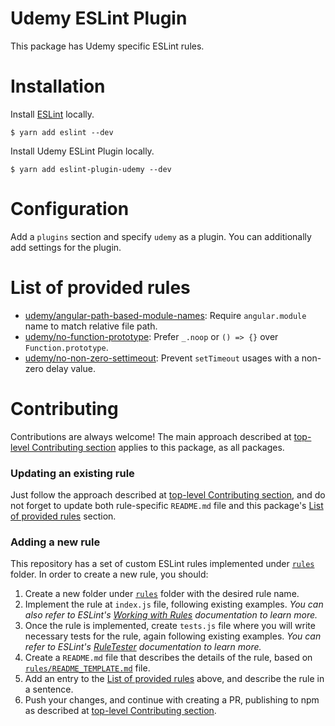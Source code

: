 Udemy ESLint Plugin
===================

This package has Udemy specific ESLint rules.

# Installation

Install [ESLint](https://www.github.com/eslint/eslint) locally.

    $ yarn add eslint --dev

Install Udemy ESLint Plugin locally.

    $ yarn add eslint-plugin-udemy --dev

# Configuration

Add a `plugins` section and specify `udemy` as a plugin.
You can additionally add settings for the plugin.

# List of provided rules

* [udemy/angular-path-based-module-names](rules/angular-path-based-module-names): Require `angular.module` name to match relative file path.
* [udemy/no-function-prototype](rules/no-function-prototype): Prefer `_.noop` or `() => {}` over `Function.prototype`.
* [udemy/no-non-zero-settimeout](rules/no-non-zero-settimeout): Prevent `setTimeout` usages with a non-zero delay value.

# Contributing

Contributions are always welcome! The main approach described at 
[top-level Contributing section](/#contributing) applies to this package, as all packages.

### Updating an existing rule

Just follow the approach described at [top-level Contributing section](/#contributing), and do not forget to update
both rule-specific `README.md` file and this package's 
[List of provided rules](#list-of-provided-rules) section.


### Adding a new rule

This repository has a set of custom ESLint rules implemented under [`rules`](packages/eslint-plugin-udemy/rules)
folder. In order to create a new rule, you should:

1. Create a new folder under [`rules`](packages/eslint-plugin-udemy/rules) folder with the desired rule name.
1. Implement the rule at `index.js` file, following existing examples. *You can also refer to ESLint's 
[Working with Rules](https://eslint.org/docs/developer-guide/working-with-rules) documentation to learn
more.*
1. Once the rule is implemented, create `tests.js` file where you will write necessary tests for the rule,
again following existing examples. *You can refer to ESLint's 
[RuleTester](https://eslint.org/docs/developer-guide/nodejs-api#ruletester) documentation to learn more.*
1. Create a `README.md` file that describes the details of the rule, based on 
[`rules/README_TEMPLATE.md`](packages/eslint-plugin-udemy/rules/README_TEMPLATE.md) file.
1. Add an entry to the [List of provided rules](#list-of-provided-rules) above, and describe the rule in a sentence.
1. Push your changes, and continue with creating a PR, publishing to npm as described at
[top-level Contributing section](/#contributing). 
